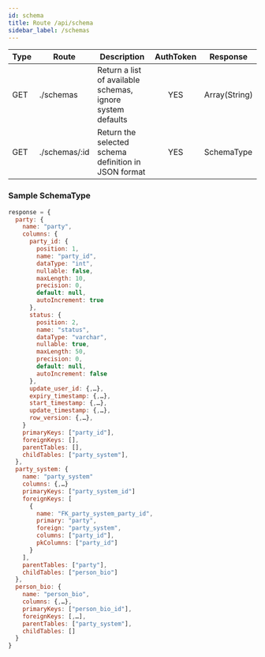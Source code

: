 ```yaml
---
id: schema
title: Route /api/schema
sidebar_label: /schemas
---
```


| Type | Route         | Description                                         | AuthToken | Response |
| ---- | --------------| --------------------------------------------------- | :-----------: | -------- |
| GET  | ./schemas     | Return a list of available schemas, ignore system defaults | YES | Array(String) |
| GET  | ./schemas/:id | Return the selected schema definition in JSON format | YES | SchemaType |


### Sample SchemaType

```javascript
response = {
  party: {
    name: "party",
    columns: {
      party_id: {
        position: 1,
        name: "party_id",
        dataType: "int",
        nullable: false,
        maxLength: 10,
        precision: 0,
        default: null,
        autoIncrement: true
      },
      status: {
        position: 2,
        name: "status",
        dataType: "varchar",
        nullable: true,
        maxLength: 50,
        precision: 0,
        default: null,
        autoIncrement: false
      },
      update_user_id: {,…},
      expiry_timestamp: {,…},
      start_timestamp: {,…},
      update_timestamp: {,…},
      row_version: {,…},
    }
    primaryKeys: ["party_id"],
    foreignKeys: [],
    parentTables: [],
    childTables: ["party_system"],
  },
  party_system: {
    name: "party_system"
    columns: {,…}
    primaryKeys: ["party_system_id"]
    foreignKeys: [
      {
        name: "FK_party_system_party_id",
        primary: "party",
        foreign: "party_system",
        columns: ["party_id"],
        pkColumns: ["party_id"]
      }
    ],
    parentTables: ["party"],
    childTables: ["person_bio"]
  },
  person_bio: {
    name: "person_bio",
    columns: {,…},
    primaryKeys: ["person_bio_id"],
    foreignKeys: [,…],
    parentTables: ["party_system"],
    childTables: []
  }
}
```